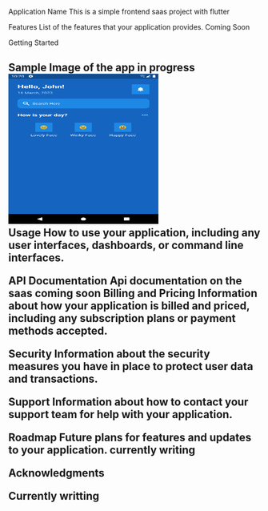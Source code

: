 Application Name
This is a simple frontend saas project with flutter

Features
List of the features that your application provides. Coming Soon

Getting Started
<h2>Sample Image of the app in progress</h>
<div>
<img src="assets/images/image1.png" height="300px" width="300px" alt="flutter_app"/>
</div>
Usage
How to use your application, including any user interfaces, dashboards, or command line interfaces.

API Documentation
Api documentation on the saas coming soon
Billing and Pricing
Information about how your application is billed and priced, including any subscription plans or payment methods accepted.

Security
Information about the security measures you have in place to protect user data and transactions.

Support
Information about how to contact your support team for help with your application.

Roadmap
Future plans for features and updates to your application. currently writing

Acknowledgments

Currently writting